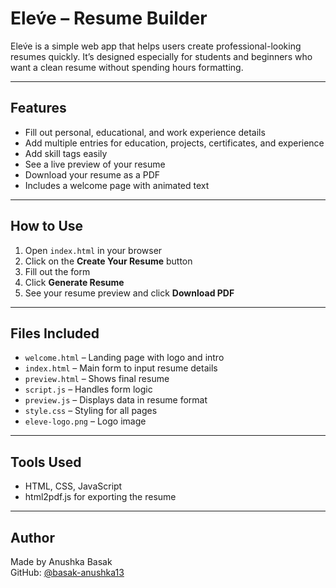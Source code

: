 # Elev́e – Resume Builder

Elev́e is a simple web app that helps users create professional-looking resumes quickly. It’s designed especially for students and beginners who want a clean resume without spending hours formatting.

---

## Features

- Fill out personal, educational, and work experience details
- Add multiple entries for education, projects, certificates, and experience
- Add skill tags easily
- See a live preview of your resume
- Download your resume as a PDF
- Includes a welcome page with animated text

---

## How to Use

1. Open `index.html` in your browser
2. Click on the **Create Your Resume** button
3. Fill out the form
4. Click **Generate Resume**
5. See your resume preview and click **Download PDF**

---

## Files Included

- `welcome.html` – Landing page with logo and intro
- `index.html` – Main form to input resume details
- `preview.html` – Shows final resume
- `script.js` – Handles form logic
- `preview.js` – Displays data in resume format
- `style.css` – Styling for all pages
- `eleve-logo.png` – Logo image

---

## Tools Used

- HTML, CSS, JavaScript
- html2pdf.js for exporting the resume

---

## Author

Made by Anushka Basak  
GitHub: [@basak-anushka13](https://github.com/basak-anushka13)
